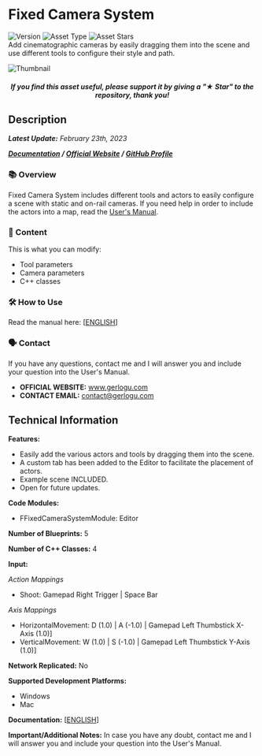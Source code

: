 # Fixed Camera System
![Version](https://img.shields.io/badge/Version-1.0.3-3FB911?style=flat&logo&logoColor=white&labelColor=4d4d4d)
![Asset Type](https://img.shields.io/badge/Code_Plugin-d9ad00?style=flat)
![Asset Stars](https://img.shields.io/github/stars/gerlogu/FixedCameraSystem?style=social)</br>
Add cinematographic cameras by easily dragging them into the scene and use different tools to configure their style and path.

![Thumbnail](https://user-images.githubusercontent.com/55363746/223795282-e84bbf4b-81de-4f7c-919e-223c3363df94.png)

##### <div align="center">If you find this asset useful, please support it by giving a "★ Star" to the repository, thank you!</div>

## Description
***Latest Update:*** _February 23th, 2023_

***[Documentation](https://gerlogu.com/wp-content/uploads/2023/02/Fixed-Camera-System-Users-Manual.pdf) / [Official Website](https://gerlogu.com) / [GitHub Profile](https://github.com/gerlogu)***


### 📚 Overview
Fixed Camera System includes different tools and actors to easily configure a scene with static and on-rail cameras. If you need help in order to include the actors into a map, read the [User's Manual](https://gerlogu.com/wp-content/uploads/2023/02/Fixed-Camera-System-Users-Manual.pdf).

### 📣 Content

This is what you can modify:

- Tool parameters
- Camera parameters
- C++ classes

### 🛠 How to Use

Read the manual here: [[ENGLISH](https://gerlogu.com/wp-content/uploads/2023/02/Fixed-Camera-System-Users-Manual.pdf)]

### 🗣 Contact

If you have any questions, contact me and I will answer you and include your question into the User's Manual.

- **OFFICIAL WEBSITE:** www.gerlogu.com
- **CONTACT EMAIL:** contact@gerlogu.com


## Technical Information

**Features:**

- Easily add the various actors and tools by dragging them into the scene.
- A custom tab has been added to the Editor to facilitate the placement of actors.
- Example scene INCLUDED.
- Open for future updates.

**Code Modules:**
- FFixedCameraSystemModule: Editor

**Number of Blueprints:** 5

**Number of C++ Classes:** 4

**Input:**

*Action Mappings*
- Shoot: Gamepad Right Trigger | Space Bar

*Axis Mappings*
- HorizontalMovement: D (1.0) | A (-1.0) | Gamepad Left Thumbstick X-Axis (1.0)]
- VerticalMovement: W (1.0) | S (-1.0) | Gamepad Left Thumbstick Y-Axis (1.0)]

**Network Replicated:** No

**Supported Development Platforms:**

- Windows
- Mac

**Documentation:** [[ENGLISH](https://gerlogu.com/wp-content/uploads/2023/02/Fixed-Camera-System-Users-Manual.pdf)]

**Important/Additional Notes:** In case you have any doubt, contact me and I will answer you and include your question into the User's Manual.
